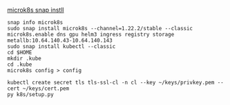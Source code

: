 [microk8s snap instll](https://microk8s.io/docs/setting-snap-channel)

```console
snap info microk8s
sudo snap install microk8s --channel=1.22.2/stable --classic
microk8s.enable dns gpu helm3 ingress registry storage metallb:10.64.140.43-10.64.140.143
sudo snap install kubectl --classic
cd $HOME
mkdir .kube
cd .kube
microk8s config > config
```

```console
kubectl create secret tls tls-ssl-cl -n cl --key ~/keys/privkey.pem --cert ~/keys/cert.pem
py k8s/setup.py
```
